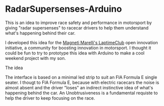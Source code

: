 # RadarSupersenses-Arduino
This is an idea to improve race safety and performance in motorsport by giving "radar supersenses" to racecar drivers to help them understand what's happening behind their car. 

I developed this idea for the [Magneti Marelli's LaptimeClub](http://www.laptimeclub.com/) open innovation initiative, a community for boosting innovation in motorsport. I thought it could be fun to try to prototype this idea with Arduino to make a cool weekend project with my son.

The idea


The interface is based on a minimal led strip to suit an FIA Formula E single seater. I thougt to FIA Formula E, because with electric racecars the noise is almost absent and the driver "loses" an indirect instinctive idea of what's happening behind the car. An Unobtrusiveness is a fundamental requiste to help the driver to keep focusing on the race.
